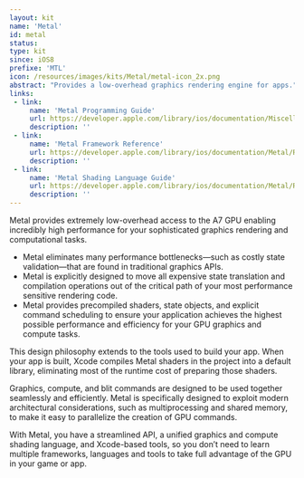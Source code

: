 ```yaml
---
layout: kit
name: 'Metal'
id: metal
status: 
type: kit
since: iOS8
prefixe: 'MTL'
icon: /resources/images/kits/Metal/metal-icon_2x.png
abstract: "Provides a low-overhead graphics rendering engine for apps."
links:
 - link:
     name: 'Metal Programming Guide'
     url: https://developer.apple.com/library/ios/documentation/Miscellaneous/Conceptual/MetalProgrammingGuide/Introduction/Introduction.html
     description: ''
 - link:
     name: 'Metal Framework Reference'
     url: https://developer.apple.com/library/ios/documentation/Metal/Reference/MetalFrameworkReference/index.html
     description: ''
 - link:
     name: 'Metal Shading Language Guide'
     url: https://developer.apple.com/library/ios/documentation/Metal/Reference/MetalShadingLanguageGuide/Introduction/Introduction.html
     description: ''
---
```


Metal provides extremely low-overhead access to the A7 GPU enabling incredibly high performance for your sophisticated graphics rendering and computational tasks. 

* Metal eliminates many performance bottlenecks—such as costly state validation—that are found in traditional graphics APIs. 
* Metal is explicitly designed to move all expensive state translation and compilation operations out of the critical path of your most performance sensitive rendering code. 
* Metal provides precompiled shaders, state objects, and explicit command scheduling to ensure your application achieves the highest possible performance and efficiency for your GPU graphics and compute tasks. 

This design philosophy extends to the tools used to build your app. When your app is built, Xcode compiles Metal shaders in the project into a default library, eliminating most of the runtime cost of preparing those shaders.

Graphics, compute, and blit commands are designed to be used together seamlessly and efficiently. Metal is specifically designed to exploit modern architectural considerations, such as multiprocessing and shared memory, to make it easy to parallelize the creation of GPU commands.

With Metal, you have a streamlined API, a unified graphics and compute shading language, and Xcode-based tools, so you don’t need to learn multiple frameworks, languages and tools to take full advantage of the GPU in your game or app.
